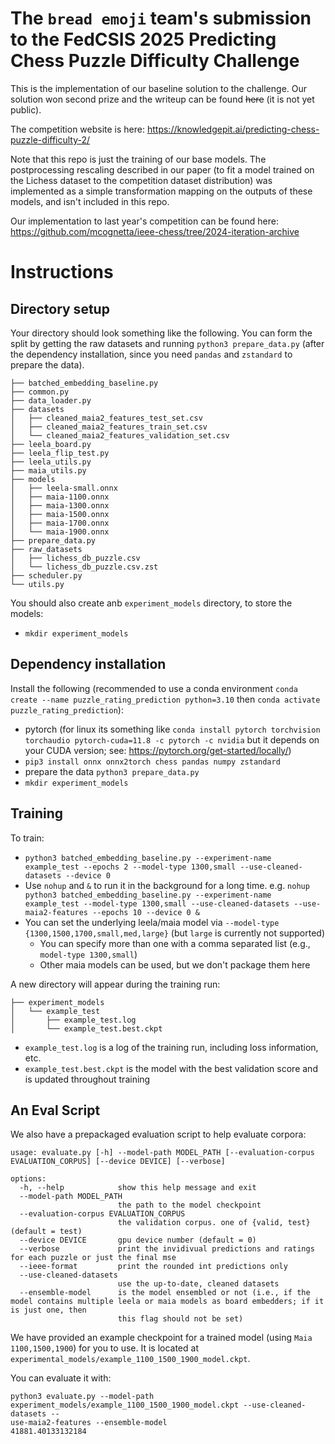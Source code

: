 # The `bread emoji` team's submission to the FedCSIS 2025 Predicting Chess Puzzle Difficulty Challenge

This is the implementation of our baseline solution to the challenge. Our solution won second prize and the writeup can be found ~~here~~ (it is not yet public).

The competition website is here: https://knowledgepit.ai/predicting-chess-puzzle-difficulty-2/

Note that this repo is just the training of our base models. The postprocessing rescaling described in our paper (to fit a model trained on the Lichess dataset to the competition dataset distribution) was implemented as a simple transformation mapping on the outputs of these models, and isn't included in this repo.

Our implementation to last year's competition can be found here: https://github.com/mcognetta/ieee-chess/tree/2024-iteration-archive

# Instructions

## Directory setup
Your directory should look something like the following. You can form the split by getting the raw datasets and running `python3 prepare_data.py` (after the dependency installation, since you need `pandas` and `zstandard` to prepare the data).
```
├── batched_embedding_baseline.py
├── common.py
├── data_loader.py
├── datasets
│   ├── cleaned_maia2_features_test_set.csv
│   ├── cleaned_maia2_features_train_set.csv
│   └── cleaned_maia2_features_validation_set.csv
├── leela_board.py
├── leela_flip_test.py
├── leela_utils.py
├── maia_utils.py
├── models
│   ├── leela-small.onnx
│   ├── maia-1100.onnx
│   ├── maia-1300.onnx
│   ├── maia-1500.onnx
│   ├── maia-1700.onnx
│   └── maia-1900.onnx
├── prepare_data.py
├── raw_datasets
│   ├── lichess_db_puzzle.csv
│   └── lichess_db_puzzle.csv.zst
├── scheduler.py
└── utils.py
```

You should also create anb `experiment_models` directory, to store the models:
  - `mkdir experiment_models`

## Dependency installation 

Install the following (recommended to use a conda environment `conda create --name puzzle_rating_prediction python=3.10` then `conda activate puzzle_rating_prediction`):
- pytorch (for linux its something like `conda install pytorch torchvision torchaudio pytorch-cuda=11.8 -c pytorch -c nvidia` but it depends on your CUDA version; see: https://pytorch.org/get-started/locally/)
- `pip3 install onnx onnx2torch chess pandas numpy zstandard`
- prepare the data `python3 prepare_data.py`
- `mkdir experiment_models`

## Training

To train:
- `python3 batched_embedding_baseline.py --experiment-name example_test --epochs 2 --model-type 1300,small --use-cleaned-datasets --device 0`
- Use `nohup` and `&` to run it in the background for a long time. e.g. `nohup python3 batched_embedding_baseline.py --experiment-name example_test --model-type 1300,small --use-cleaned-datasets --use-maia2-features --epochs 10 --device 0 &`
- You can set the underlying leela/maia model via `--model-type {1300,1500,1700,small,med,large}` (but `large` is currently not supported)
  - You can specify more than one with a comma separated list (e.g., `model-type 1300,small`)
  - Other maia models can be used, but we don't package them here

A new directory will appear during the training run:
```
├── experiment_models
│   └── example_test
│       ├── example_test.log
│       └── example_test.best.ckpt
```

- `example_test.log` is a log of the training run, including loss information, etc.
- `example_test.best.ckpt` is the model with the best validation score and is updated throughout training

## An Eval Script

We also have a prepackaged evaluation script to help evaluate corpora:
```
usage: evaluate.py [-h] --model-path MODEL_PATH [--evaluation-corpus EVALUATION_CORPUS] [--device DEVICE] [--verbose]

options:
  -h, --help            show this help message and exit
  --model-path MODEL_PATH
                        the path to the model checkpoint
  --evaluation-corpus EVALUATION_CORPUS
                        the validation corpus. one of {valid, test} (default = test)
  --device DEVICE       gpu device number (default = 0)
  --verbose             print the invidivual predictions and ratings for each puzzle or just the final mse
  --ieee-format         print the rounded int predictions only
  --use-cleaned-datasets
                        use the up-to-date, cleaned datasets
  --ensemble-model      is the model ensembled or not (i.e., if the model contains multiple leela or maia models as board embedders; if it is just one, then
                        this flag should not be set)
  ```

We have provided an example checkpoint for a trained model (using `Maia 1100,1500,1900`) for you to use. It is located at `experimental_models/example_1100_1500_1900_model.ckpt`.

You can evaluate it with:

```
python3 evaluate.py --model-path experiment_models/example_1100_1500_1900_model.ckpt --use-cleaned-datasets --
use-maia2-features --ensemble-model
41881.40133132184
```
